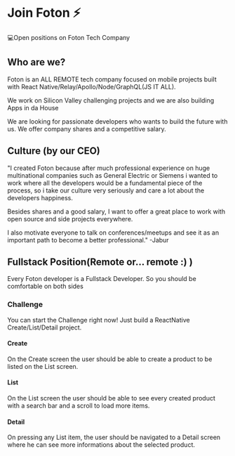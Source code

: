 # Join Foton :zap:
💻Open positions on Foton Tech Company

## Who are we?
Foton is an ALL REMOTE tech company focused on mobile projects built with React Native/Relay/Apollo/Node/GraphQL(JS IT ALL).

We work on Silicon Valley challenging projects and we are also building Apps in da House

We are looking for passionate developers who wants to build the future with us.
We offer company shares and a competitive salary.

## Culture (by our CEO)
"I created Foton because after much professional experience on huge multinational companies such as General Electric or Siemens i wanted to work where all the developers would be a fundamental piece of the process, so i take our culture very seriously and care a lot about the developers happiness.

Besides shares and a good salary, I want to offer a great place to work with open source and side projects everywhere.

I also motivate everyone to talk on conferences/meetups and see it as an important path to become a better professional." -Jabur

## Fullstack Position(Remote or... remote :) )

Every Foton developer is a Fullstack Developer. So you should be comfortable on both sides

### Challenge

You can start the Challenge right now! Just build a ReactNative Create/List/Detail project.

#### Create
On the Create screen the user should be able to create a product to be listed on the List screen.

#### List
On the List screen the user should be able to see every created product with a search bar and a scroll to load more items.

#### Detail
On pressing any List item, the user should be navigated to a Detail screen where he can see more informations about the selected product.


